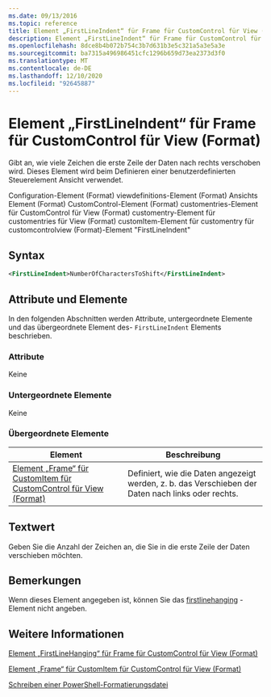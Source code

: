 ```yaml
---
ms.date: 09/13/2016
ms.topic: reference
title: Element „FirstLineIndent“ für Frame für CustomControl für View (Format)
description: Element „FirstLineIndent“ für Frame für CustomControl für View (Format)
ms.openlocfilehash: 8dce8b4b072b754c3b7d631b3e5c321a5a3e5a3e
ms.sourcegitcommit: ba7315a496986451cfc1296b659d73ea2373d3f0
ms.translationtype: MT
ms.contentlocale: de-DE
ms.lasthandoff: 12/10/2020
ms.locfileid: "92645887"
---
```

# <a name="firstlineindent-element-for-frame-for-customcontrol-for-view-format"></a>Element „FirstLineIndent“ für Frame für CustomControl für View (Format)

Gibt an, wie viele Zeichen die erste Zeile der Daten nach rechts verschoben wird. Dieses Element wird beim Definieren einer benutzerdefinierten Steuerelement Ansicht verwendet.

Configuration-Element (Format) viewdefinitions-Element (Format) Ansichts Element (Format) CustomControl-Element (Format) customentries-Element für CustomControl für View (Format) customentry-Element für customentries für View (Format) customItem-Element für customentry für customcontrolview (Format)-Element "FirstLineIndent"

## <a name="syntax"></a>Syntax

```xml
<FirstLineIndent>NumberOfCharactersToShift</FirstLineIndent>
```

## <a name="attributes-and-elements"></a>Attribute und Elemente

In den folgenden Abschnitten werden Attribute, untergeordnete Elemente und das übergeordnete Element des- `FirstLineIndent` Elements beschrieben.

### <a name="attributes"></a>Attribute

Keine

### <a name="child-elements"></a>Untergeordnete Elemente

Keine

### <a name="parent-elements"></a>Übergeordnete Elemente

|Element|Beschreibung|
|-------------|-----------------|
|[Element „Frame“ für CustomItem für CustomControl für View (Format)](./frame-element-for-customitem-for-customcontrol-for-view-format.md)|Definiert, wie die Daten angezeigt werden, z. b. das Verschieben der Daten nach links oder rechts.|

## <a name="text-value"></a>Textwert

Geben Sie die Anzahl der Zeichen an, die Sie in die erste Zeile der Daten verschieben möchten.

## <a name="remarks"></a>Bemerkungen

Wenn dieses Element angegeben ist, können Sie das [firstlinehanging](./firstlinehanging-element-for-frame-for-customcontrol-for-view-format.md) -Element nicht angeben.

## <a name="see-also"></a>Weitere Informationen

[Element „FirstLineHanging“ für Frame für CustomControl für View (Format)](./firstlinehanging-element-for-frame-for-customcontrol-for-view-format.md)

[Element „Frame“ für CustomItem für CustomControl für View (Format)](./frame-element-for-customitem-for-customcontrol-for-view-format.md)

[Schreiben einer PowerShell-Formatierungsdatei](./writing-a-powershell-formatting-file.md)
